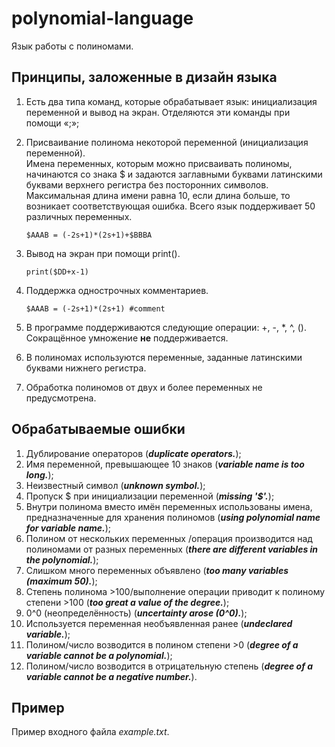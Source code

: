 # polynomial-language
 Язык работы с полиномами.
 
## Принципы, заложенные в дизайн языка
1) Есть два типа команд, которые обрабатывает язык: инициализация переменной и вывод на экран. Отделяются эти команды при помощи «;»;
2) Присваивание полинома некоторой переменной (инициализация переменной). <br/>
Имена переменных, которым можно присваивать полиномы, начинаются со знака $ и задаются заглавными буквами латинскими буквами верхнего регистра без посторонних символов. Максимальная длина имени равна 10, если длина больше, то возникает соответствующая ошибка. Всего язык поддерживает 50 различных переменных.

       $AAAB = (-2s+1)*(2s+1)+$BBBA
3) Вывод на экран при помощи print().

       print($DD+x-1)
4) Поддержка однострочных комментариев.

       $AAAB = (-2s+1)*(2s+1) #comment    
5) В программе поддерживаются следующие операции: +, -, *, ^, (). Сокращённое умножение **не** поддерживается.
6) В полиномах используются переменные, заданные латинскими буквами нижнего регистра.
7) Обработка полиномов от двух и более переменных не предусмотрена.

## Обрабатываемые ошибки
1) Дублирование операторов (***duplicate operators.***);
2) Имя переменной, превышающее 10 знаков (***variable name is too long.***);
3) Неизвестный символ (***unknown symbol.***);
4) Пропуск $ при инициализации переменной (***missing '$'.***);
5) Внутри полинома вместо имён переменных использованы имена, предназначенные для хранения полиномов (***using polynomial name for variable name.***);
6) Полином от нескольких переменных /операция производится над полиномами от разных переменных (***there are different variables in the polynomial.***);
7) Слишком много переменных объявлено (***too many variables (maximum 50).***);
8) Степень полинома >100/выполнение операции приводит к полиному степени >100 (***too great a value of the degree.***);
9) 0^0 (неопределённость) (***uncertainty arose (0^0).***);
10) Используется переменная необъявленная ранее (***undeclared variable.***);
11) Полином/число возводится в полином степени >0 (***degree of a variable cannot be a polynomial.***);
12) Полином/число возводится в отрицательную степень (***degree of a variable cannot be a negative number.***).    


## Пример
Пример входного файла *example.txt*.
